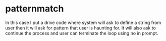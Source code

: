 # patternmatch

In this case I put a drive code where system will ask to define a string from user then it will ask for pattern that user is haunting for.
It will also ask to continue the process and user can terminate the loop using no in prompt. 
